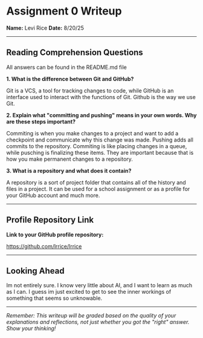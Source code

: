 # Assignment 0 Writeup

**Name:** Levi Rice 
**Date:** 8/20/25

---

## Reading Comprehension Questions
All answers can be found in the README.md file

**1. What is the difference between Git and GitHub?**

Git is a VCS, a tool for tracking changes to code, while GitHub is an interface used to interact with the functions of Git. Github is the way we use Git.

**2. Explain what "committing and pushing" means in your own words. Why are these steps important?**

Commiting is when you make changes to a project and want to add a checkpoint and communicate why this change was made. Pushing adds all commits to the repository. Commiting is like placing changes in a queue, while pusching is finalizing these items. They are important because that is how you make permanent changes to a repository.

**3. What is a repository and what does it contain?**

A repository is a sort of project folder that contains all of the history and files in a project. It can be used for a school assignment or as a profile for your GitHub account and much more.

---

## Profile Repository Link

**Link to your GitHub profile repository:** 

https://github.com/lrrice/lrrice

---

## Looking Ahead

Im not entirely sure. I know very little about AI, and I want to learn as much as I can. I guess im just excited to get to see the inner workings of something that seems so unknowable.

---

*Remember: This writeup will be graded based on the quality of your explanations and reflections, not just whether you got the "right" answer. Show your thinking!*

